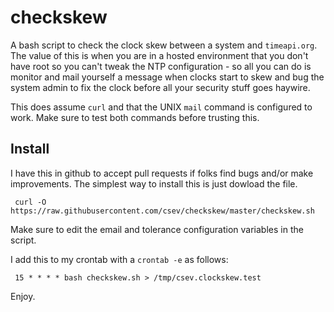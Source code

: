 # checkskew

A bash script to check the clock skew between a system and `timeapi.org`.  The value of this
is when you are in a hosted environment that you don't have root so you can't tweak the NTP
configuration - so all you can do is monitor and mail yourself a message when clocks
start to skew and bug the system admin to fix the clock before all your security stuff goes haywire.

This does assume `curl` and that the UNIX `mail` command is configured to work.  Make sure to test
both commands before trusting this.

Install
-------

I have this in github to accept pull requests if folks find bugs and/or make improvements.
The simplest way to install this is just dowload the file. 

     curl -O https://raw.githubusercontent.com/csev/checkskew/master/checkskew.sh

Make sure to edit the email and tolerance configuration variables in the script.

I add this to my crontab with a `crontab -e` as follows:

     15 * * * * bash checkskew.sh > /tmp/csev.clockskew.test

Enjoy.
